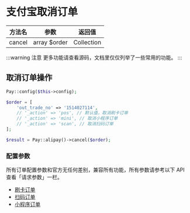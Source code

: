 # 支付宝取消订单

|  方法名   |         参数         |    返回值     |
|:------:|:------------------:|:----------:|
| cancel |    array $order    | Collection |

:::warning 注意
更多功能请查看源码，文档里仅仅列举了一些常用的功能。
:::

## 取消订单操作

```php
Pay::config($this->config);

$order = [
    'out_trade_no' => '1514027114',
    // '_action' => 'pos', // 默认值，取消刷卡订单
    // '_action' => 'mini', // 取消小程序订单
    // '_action' => 'scan', // 取消扫码订单
];

$result = Pay::alipay()->cancel($order);
```

### 配置参数

所有订单配置参数和官方无任何差别，兼容所有功能，所有参数请参考以下 API 查看「请求参数」一栏。

- [刷卡订单](https://opendocs.alipay.com/open/13399511_alipay.trade.cancel?pathHash=b0a8222c&ref=api&scene=common)
- [扫码订单](https://opendocs.alipay.com/open/02ekfi?pathHash=45b45d97&ref=api&scene=common)
- [小程序订单](https://opendocs.alipay.com/mini/05xunj?pathHash=ca2a9ea6&ref=api&scene=common)
